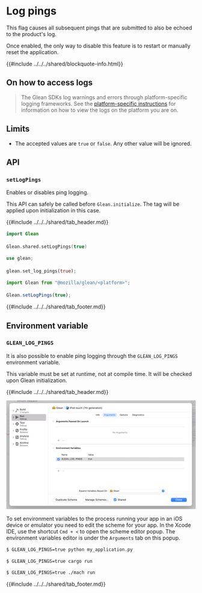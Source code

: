 # Log pings

This flag causes all subsequent pings that are submitted to also be echoed to the product's log.

Once enabled, the only way to disable this feature is to restart or manually reset the application.

{{#include ../../../shared/blockquote-info.html}}

## On how to access logs

> The Glean SDKs log warnings and errors through platform-specific logging frameworks.
> See the [platform-specific instructions](./index.md#platform-specific-information) for information
> on how to view the logs on the platform you are on.

## Limits

- The accepted values are `true` or `false`. Any other value will be ignored.

## API

### `setLogPings`

Enables or disables ping logging.

This API can safely be called before `Glean.initialize`.
The tag will be applied upon initialization in this case.

{{#include ../../../shared/tab_header.md}}
<div data-lang="Kotlin" class="tab"></div>
<div data-lang="Java" class="tab"></div>
<div data-lang="Swift" class="tab">

```Swift
import Glean

Glean.shared.setLogPings(true)
```
</div>
<div data-lang="Python" class="tab"></div>
<div data-lang="Rust" class="tab">

```Rust
use glean;

glean.set_log_pings(true);
```
</div>
<div data-lang="JavaScript" class="tab">

```js
import Glean from "@mozilla/glean/<platform>";

Glean.setLogPings(true);
```
</div>
<div data-lang="Firefox Desktop" class="tab"></div>
{{#include ../../../shared/tab_footer.md}}

## Environment variable

### `GLEAN_LOG_PINGS`

It is also possible to enable ping logging through
the `GLEAN_LOG_PINGS` environment variable.

This variable must be set at runtime, not at compile time.
It will be checked upon Glean initialization.

{{#include ../../../shared/tab_header.md}}
<div data-lang="Kotlin" class="tab"
  data-info="Although it is technically possible to use this environment variable in Android, the Glean team is not aware of a proper way to set environment variables in Android devices or emulators. When in this environment, enable debugging features through the <a href='../../user/debugging/android.html'>GleanDebugActivity</a>"></div>
<div data-lang="Java" class="tab"
  data-info="Although it is technically possible to use this environment variable in Android, the Glean team is not aware of a proper way to set environment variables in Android devices or emulators. When in this environment, enable debugging features through the <a href='../../user/debugging/android.html'>GleanDebugActivity</a>"></div>
<div data-lang="Swift" class="tab">

  ![Xcode IDE scheme editor popup screenshot](./screenshots/log_pings_screenshot_swift.png "GLEAN_LOG_PINGS")

   To set environment variables to the process running your app in an iOS device or emulator you need to edit the scheme for your app. In the Xcode IDE, use the shortcut `Cmd + <` to open the scheme editor popup. The environment variables editor is under the `Arguments` tab on this popup.
</div>
<div data-lang="Python" class="tab">

```bash
$ GLEAN_LOG_PINGS=true python my_application.py
```
</div>
<div data-lang="Rust" class="tab">

```bash
$ GLEAN_LOG_PINGS=true cargo run
```
</div>
<div data-lang="JavaScript" class="tab" data-info="It is not possible to access environment variables from the currently supported JavaScript platforms: Qt and browsers."></div>
<div data-lang="Firefox Desktop" class="tab">

```bash
$ GLEAN_LOG_PINGS=true ./mach run
```
</div>
{{#include ../../../shared/tab_footer.md}}
